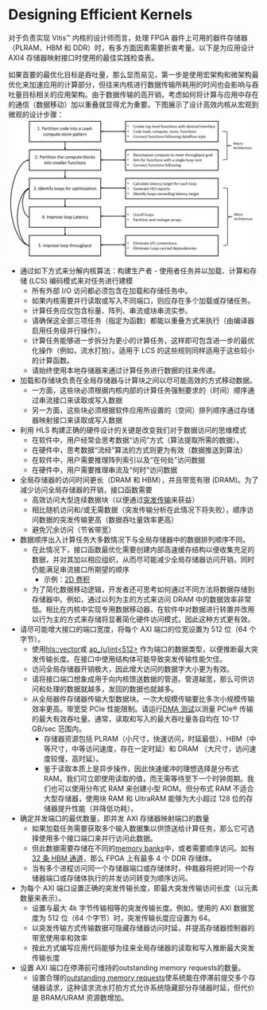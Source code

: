 # Designing Efficient Kernels

对于负责实现 Vitis™ 内核的设计师而言，处理 FPGA 器件上可用的器件存储器（PLRAM、HBM 和 DDR）时，有多方面因素需要折衷考量。以下是为应用设计 AXI4 存储器映射接口时使用的最佳实践检查表。

如果首要的最优化目标是吞吐量，那么显而易见，第一步是使用宏架构和微架构最优化来加速应用的计算部分，但往来内核进行数据传输所耗用的时间也会影响与吞吐量目标相关的应用架构。由于数据传输的高开销，考虑如何将计算与应用中存在的通信（数据移动）加以重叠就显得尤为重要。下图展示了设计高效内核从宏观到微观的设计步骤：
![design_flow](./img/design_flow.png)

- 通过如下方式来分解内核算法：构建生产者 - 使用者任务并以加载、计算和存储 (LCS) 编码模式来对任务进行建模
    - 所有外部 I/O 访问都必须包含在加载和存储任务中。
    - 如果内核需要并行读取或写入不同端口，则应存在多个加载或存储任务。
    - 计算任务应仅包含标量、阵列、串流或块串流实参。
    - 请确保这全部三项任务（指定为函数）都能以重叠方式来执行（由编译器启用任务级并行操作）。
    - 计算任务能够进一步拆分为更小的计算任务，这样即可包含进一步的最优化操作（例如，流水打拍）。适用于 LCS 的这些规则同样适用于这些较小的计算函数。
    - 请始终使用本地存储器来通过计算任务进行数据的往来传递。
- 加载和存储块负责在全局存储器与计算块之间以尽可能高效的方式移动数据。
    - 一方面，这些块必须根据内核内部的计算任务强制要求的（时间）顺序通过串流接口来读取或写入数据
    - 另一方面，这些块必须根据软件应用所设置的（空间）排列顺序通过存储器映射接口来读取或写入数据
- 利用 HLS 构建正确的硬件设计的关键是改变我们对于数据访问的思维模式
    - 在软件中，用户经常会思考数据“访问”方式（算法提取所需的数据）。
    - 在硬件中，思考数据“流经”算法的方式则更为有效（数据推送到算法）
    - 在软件中，用户需要推理阵列索引以及“在何处”访问数据
    - 在硬件中，用户需要推理串流及“何时”访问数据
- 全局存储器的访问时间更长（DRAM 和 HBM），并且带宽有限 (DRAM)。为了减少访问全局存储器的开销，接口函数需要
    - 高效访问大型连续数据块（以便通过[突发传输](https://docs.xilinx.com/r/en-US/ug1399-vitis-hls/AXI-Burst-Transfers)来获益）
    - 相比随机访问和/或无需数据（突发传输分析在此情况下将失败），顺序访问数据的突发传输更高（数据吞吐量效率更高）
    - 避免冗余访问（节省带宽）
- 数据顺序出入计算任务大多数情况下与全局存储器中的数据排列顺序不同。
    - 在此情况下，接口函数最优化需要创建内部高速缓存结构以便收集充足的数据，并对其加以相应组织，从而尽可能减少全局存储器访问开销，同时仍能满足串流接口所期望的顺序
        - 示例：[2D 卷积](https://github.com/Xilinx/Vitis-Tutorials/blob/4c1464c3e347fc2db33e633271350ba33df11b89/Hardware_Acceleration/Design_Tutorials/01-convolution-tutorial/src/filter2d_hw.cpp)
    - 为了简化数据移动逻辑，开发者还可思考如何通过不同方法将数据存储到存储器中。例如，通过以列为主的方式来访问 DRAM 中的数据效率非常低。相比在内核中实现专用数据移动器，在软件中对数据进行转置并改用以行为主的方式来存储将显著简化硬件访问模式，因此这种方式更有效。
- 请尽可能增大接口的端口宽度，将每个 AXI 端口的位宽设置为 512 位（64 个字节）。
    - 使用[hls::vector](https://docs.xilinx.com/r/zh-CN/ug1399-vitis-hls/%E7%9F%A2%E9%87%8F%E6%95%B0%E6%8D%AE%E7%B1%BB%E5%9E%8B)或 [ap_(u)int<512>](https://docs.xilinx.com/r/zh-CN/ug1399-vitis-hls/AXI-%E7%AA%81%E5%8F%91%E4%BC%A0%E8%BE%93) 作为端口的数据类型，以便推断最大突发传输长度。在接口中使用结构体可能导致突发传输性能欠佳。
    - 访问全局存储器开销极大，因此增大访问的数据字大小更为有效。
    - 请将接口端口想象成用于向内核馈送数据的管道。管道越宽，那么可供访问和处理的数据就越多，发回的数据也就越多。
    - 从全局器件存储器传输大型数据块。一次大规模传输要比多次小规模传输效率更高。带宽受 PCIe 性能限制。请运行[DMA 测试](https://docs.xilinx.com/r/2021.2-English/ug1393-vitis-application-acceleration/dmatest)以测量 PCIe® 传输的最大有效吞吐量。通常，读取和写入的最大吞吐量各自均在 10-17 GB/sec 范围内。
        - 存储器资源包括 PLRAM（小尺寸，快速访问，时延最低）、HBM（中等尺寸，中等访问速度，存在一定时延）和 DRAM （大尺寸，访问速度较慢，高时延）。
        - 鉴于读取本质上是异步操作，因此快速缓冲的理想选择是分布式 RAM。我们可立即使用读取的值，而无需等待至下一个时钟周期。我们也可以使用分布式 RAM 来创建小型 ROM。但分布式 RAM 不适合大型存储器，使用块 RAM 和 UltraRAM 能够为大小超过 128 位的存储器提升性能（并降低功耗）。
- 确定并发端口的最优数量，即并发 AXI 存储器映射端口的数量
    - 如果加载任务需要获取多个输入数据集以供馈送给计算任务，那么它可选择使用多个接口端口来并行访问此数据。
    - 但此数据需要存储在不同的[memory banks](https://github.com/Xilinx/Vitis-Tutorials/blob/c6226467aff75d9647c45ef82e918e585496b76c/Runtime_and_System_Optimization/Feature_Tutorials/01-mult-ddr-banks/README.md)中，或者需要顺序访问。如有 [32 条 HBM 通道](https://github.com/Xilinx/Vitis-Tutorials/tree/c6226467aff75d9647c45ef82e918e585496b76c/Runtime_and_System_Optimization/Feature_Tutorials/04-using-hbm)，那么 FPGA 上有最多 4 个 DDR 存储体。
    - 当有多个进程访问同一个存储器端口或存储体时，仲裁器将把对同一个存储器端口或存储体执行的并发访问转变为顺序访问。
- 为每个 AXI 端口设置正确的突发传输长度，即最大突发传输访问长度（以元素数量来表示）。
    - 设置与最大 4k 字节传输相等的突发传输长度。例如，使用的 AXI 数据宽度为 512 位（64 个字节）时，突发传输长度应设置为 64。
    - 以突发传输方式传输数据可隐藏存储器访问时延，并提高存储器控制器的带宽使用率和效率
    - 按此方式编写应用代码能够为往来全局存储器的读取和写入推断最大突发传输长度
- 设置 AXI 端口在停滞前可维持的outstanding memory requests的数量。
    - 设置合理的[outstanding memory requests](https://docs.xilinx.com/r/en-US/ug1399-vitis-hls/AXI-Performance-Case-Study)使系统能在停滞前提交多个存储器请求，这种请求流水打拍方式允许系统隐藏部分存储器时延，但代价是 BRAM/URAM 资源数增加。